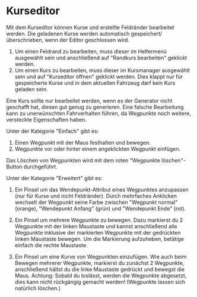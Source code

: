 # Kurseditor


Mit dem Kurseditor können Kurse und erstellte Feldränder bearbeitet werden.
Die geladenen Kurse werden automatisch gespeichert/überschrieben, wenn der Editor geschlossen wird.

1) Um einen Feldrand zu bearbeiten, muss dieser im Helfermenü ausgewählt sein und anschließend auf "Randkurs bearbeiten" geklickt werden.
2) Um einen Kurs zu bearbeiten, muss dieser im Kursmanager ausgewählt sein und auf "Kurseditor öffnen" geklickt werden.
   Dies klappt nur für gespeicherte Kurse und in dem aktuellen Fahrzeug darf kein Kurs geladen sein. 

Eine Kurs sollte nur bearbeitet werden, wenn es der Generator nicht geschafft hat, diesen gut genug zu generieren.
Eine falsche Bearbeitung kann zu unerwünschten Fahrverhalten führen, da Wegpunkte noch weitere, versteckte Eigenschaften haben.



Unter der Kategorie "Einfach" gibt es:
1) Einen Wegpunkt mit der Maus festhalten und bewegen.
2) Wegpunkte vor oder hinter einem angeklickten Wegpunkt einfügen.

Das Löschen von Wegpunkten wird mit dem roten "Wegpunkte löschen"-Button durchgeführt.



Unter der Kategorie "Erweitert" gibt es:
1) Ein Pinsel um das Wendepunkt-Attribut eines Wegpunktes anzupassen (nur für Kurse und nicht Feldränder).
Durch mehrfaches Anklicken wechselt der Wegpunkt seine Farbe zwischen "Wegpunkt normal" (orange), "Wendepunkt Anfang" (grün) und "Wendepunkt Ende" (rot).

2) Ein Pinsel um mehrere Wegpunkte zu bewegen.
Dazu markierst du 2 Wegpunkte mit der linken Maustaste und kannst anschließend alle Wegpunkte inklusive der markierten Wegpunkte mit der gedrückten linken Maustaste bewegen.
Um die Markierung aufzuheben, betätige einfach die rechte Maustaste.

3) Ein Pinsel um eine Kurve von Wegpunkten einzufügen.
Wie auch beim Bewegen mehrerer Wegpunkte, markierst du zunächst 2 Wegpunkte, anschließend hältst du die linke Maustaste gedrückt und bewegst die Maus.
Achtung: Sobald du loslässt, werden die Wegpunkte abgesetzt, dies kann nicht rückgängig gemacht werden! (Wegpunkte lassen sich natürlich löschen.)


